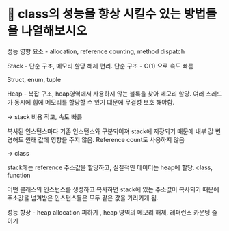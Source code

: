 # 🐥 class의 성능을 향상 시킬수 있는 방법들을 나열해보시오



성능 영향 요소 - allocation, reference counting, method dispatch

Stack - 단순 구조, 메모리 할당 해제 편리. 단순 구조 - O(1) 으로 속도 빠름

Struct, enum, tuple



Heap - 복잡 구조, heap영역에서 사용하지 않는 블록을 찾아 메모리 할당. 여러 스레드가 동시에 힙에 메모리를 할당할 수 있기 떄문에 무결성 보호 해야함. 





-> stack 비용 적고, 속도 빠름

복사된 인스턴스마다 기존 인스턴스와 구분되어져 stack에 저장되기 때문에 내부 값 변경해도 원래 값에 영향을 주지 않음. Reference count도 사용하지 않음



-> class

stack에는 reference 주소값을 할당하고, 실질적인 데이터는 heap에 할당. class, function

어떤 클래스의 인스턴스를 생성하고 복사하면 stack에 있는 주소값이 복사되기 때문에 주소값을 넘겨받은 인스턴스들은 모두 같은 값을 가리키게 됨. 



성능 향상 - heap allocation 피하기 , heap 영역의 메모리 해제, 레퍼런스 카운팅 줄이기